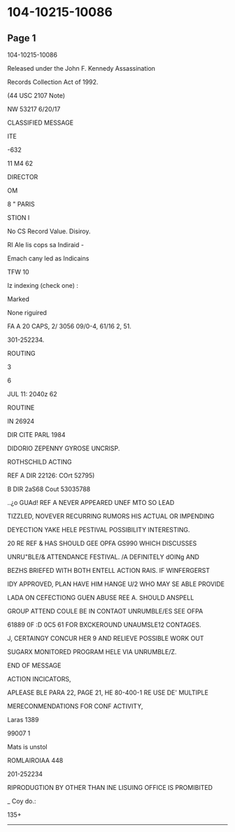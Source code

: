 # 104-10215-10086

## Page 1

104-10215-10086

Released under the John F. Kennedy Assassination

Records Collection Act of 1992.

(44 USC 2107 Note)

NW 53217 6/20/17

CLASSIFIED MESSAGE

ITE

-632

11 M4 62

DIRECTOR

OM

8 " PARIS

STION I

No CS Record Value. Disiroy.

RI Ale lis cops sa Indiraid -

Emach cany led as Indicains

TFW 10

Iz indexing (check one) :

Marked

None riguired

FA A 20 CAPS, 2/ 3056 09/0-4, 61/16 2, 51.

301-252234.

ROUTING

3

6

JUL 11: 2040z 62

ROUTINE

IN 26924

DIR CITE PARL 1984

DIDORIO ZEPENNY GYROSE UNCRISP.

ROTHSCHILD ACTING

REF A DIR 22126: COrt 52795)

B DIR 2aS68 Cout 53035788

..¿o GUAd! REF A NEVER APPEARED UNEF MTO SO LEAD

TIZZLED, NOVEVER RECURRING RUMORS HIS ACTUAL OR IMPENDING

DEYECTION YAKE HELE PESTIVAL POSSIBILITY INTERESTING.

20 RE REF & HAS SHOULD GEE OPFA GS990 WHICH DISCUSSES

UNRU"BLE/& ATTENDANCE FESTIVAL. /A DEFINITELY dOINg AND

BEZHS BRIEFED WITH BOTH ENTELL ACTION RAIS. IF WINFERGERST

IDY APPROVED, PLAN HAVE HIM HANGE U/2 WHO MAY SE ABLE PROVIDE

LADA ON CEFECTIONG GUEN ABUSE REE A. SHOULD ANSPELL

GROUP ATTEND COULE BE IN CONTAOT UNRUMBLE/ES SEE OFPA

61889 0F :D 0C5 61 FOR BXCKEROUND UNAUMSLE12 CONTAGES.

J, CERTAINGY CONCUR HER 9 AND RELIEVE POSSIBLE WORK OUT

SUGARX MONITORED PROGRAM HELE VIA UNRUMBLE/Z.

END OF MESSAGE

ACTION INCICATORS,

APLEASE BLE PARA 22, PAGE 21, HE 80-400-1 RE USE DE' MULTIPLE

MERECONMENDATIONS FOR CONF ACTIVITY,

Laras 1389

99007 1

Mats is unstol

ROMLAIROIAA 448

201-252234

RIPRODUGTION BY OTHER THAN INE LISUING OFFICE IS PROMIBITED

_ Coy do.:

135+

---


